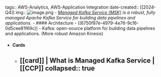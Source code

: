 tags:: AWS-Analytics, AWS-Application Integration
date-created:: [[2024-Q4]]
img:: ![image.png](../assets/image_1708439229621_0.png)
	- *[Managed Kafka Service (MSK)](AWS-MSK) is a robust, fully managed Apache Kafka Service for building data pipelines and applications.*
	- #### Architecture
		- ((6750f87e-4979-4e76-9c16-0d5cee81f69c))
		- Kafka: open-source platform for building data pipelines and applications. (More robust Amazon Kinesis)
- #### Cards
	- [[card]] | What is Managed Kafka Service | [[CCP]]
	  collapsed:: true
		-